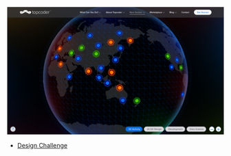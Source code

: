 

<img src="img/Desktop.jpg" width="750" />

* [Design Challenge](https://www.topcoder.com/challenge-details/30055851/?type=design&noncache=true)
